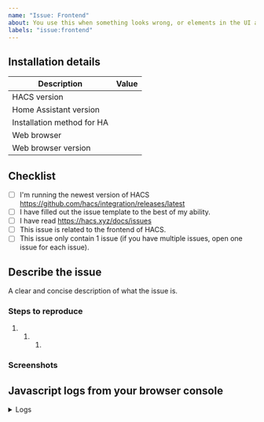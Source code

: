 ```yaml
---
name: "Issue: Frontend"
about: You use this when something looks wrong, or elements in the UI are not working correctly.
labels: "issue:frontend"
---
```


<!-- Learn how to submit an issue here https://hacs.xyz/docs/issues -->
<!-- Before you open a new issue, search through the existing issues to see if others have had the same problem.-->

## Installation details

<!-- In the table below you are expected to add information under the "Value" part -->

| Description                | Value |
| -------------------------- | ----- |
| HACS version               |
| Home Assistant version     |
| Installation method for HA |
| Web browser                |
| Web browser version        |

## Checklist

<!-- You need to check ALL these boxes (tasks), if you do not do that, your issue is incomplete and may be closed -->

- [ ] I'm running the newest version of HACS <https://github.com/hacs/integration/releases/latest>
- [ ] I have filled out the issue template to the best of my ability.
- [ ] I have read <https://hacs.xyz/docs/issues>
- [ ] This issue is related to the frontend of HACS.
- [ ] This issue only contain 1 issue (if you have multiple issues, open one issue for each issue).

## Describe the issue

A clear and concise description of what the issue is.

### Steps to reproduce

<!-- Without steps to reproduce, it will be hard to fix, it is very important that you fill out this part, issues without it will be closed -->

1. 1. 1.

### Screenshots

<!-- Here you paste screenshots to showcase the issue -->

## Javascript logs from your browser console

<details>
  <summary>Logs</summary>

```text

PASTE YOUR DEBUG LOGS HERE

```

</details>

<!-- IssueTemplateID: issue_frontend -->
